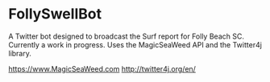 # FollySwellBot
A Twitter bot designed to broadcast the Surf report for Folly Beach SC. Currently a work in progress.
Uses the MagicSeaWeed API and the Twitter4j library.

https://www.MagicSeaWeed.com
http://twitter4j.org/en/

